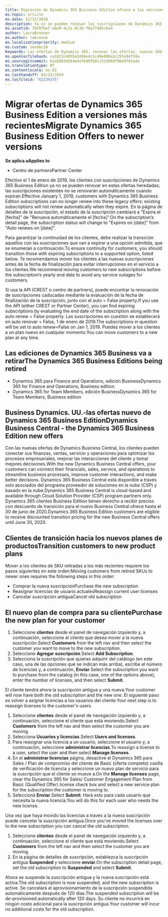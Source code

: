```yaml
---
title: Migración de Dynamics 365 Business Edition ofrece a las versiones más recientes | Centro de partners
ms.topic: article
ms.date: 12/12/2018
description: Ya no se pueden renovar las suscripciones de Dynamics 365 Business Edition.
ms.assetid: 79787bef-a6e9-4c11-8c3b-f0a77485c0a4
author: LauraBrenner
ms.author: labrenne
ms.localizationpriority: medium
ms.custom: seodec18
Keywords: Las ofertas de Dynamics 365, renovar las ofertas, nuevas SKU de Dynamics 365
ms.openlocfilehash: ca1823c4055e2d89edc5c49e900a1c255a94f59a
ms.sourcegitcommit: b1ab80345b4e4af649fb8cc51d96d798e0791ade
ms.translationtype: HT
ms.contentlocale: es-ES
ms.lasthandoff: 04/23/2019
ms.locfileid: "62134375"
---
```

# <a name="migrate-dynamics-365-business-edition-offers-to-newer-versions"></a><span data-ttu-id="315ff-104">Migrar ofertas de Dynamics 365 Business Edition a versiones más recientes</span><span class="sxs-lookup"><span data-stu-id="315ff-104">Migrate Dynamics 365 Business Edition Offers to newer versions</span></span> 

<span data-ttu-id="315ff-105">**Se aplica a**</span><span class="sxs-lookup"><span data-stu-id="315ff-105">**Applies to**</span></span>

- <span data-ttu-id="315ff-106">Centro de partners</span><span class="sxs-lookup"><span data-stu-id="315ff-106">Partner Center</span></span>

<span data-ttu-id="315ff-107">Efectivo el 1 de enero de 2019, los clientes con suscripciones de Dynamics 365 Business Edition ya no se pueden renovar en estas ofertas heredadas; las suscripciones existentes no se renovarán automáticamente cuando expiran.</span><span class="sxs-lookup"><span data-stu-id="315ff-107">Effective January 1, 2019, customers with Dynamics 365 Business Edition subscriptions can no longer renew into these legacy offers; existing subscriptions will not renew automatically when they expire.</span></span> <span data-ttu-id="315ff-108">En la página de detalles de la suscripción, el estado de la suscripción cambiará a "Expira el [fecha]" de "Renueva automáticamente el [fecha]".</span><span class="sxs-lookup"><span data-stu-id="315ff-108">On the subscription’s detail page, the subscription status will change to "Expires on [date]" from "Auto renews on [date]".</span></span>

<span data-ttu-id="315ff-109">Para garantizar la continuidad de los clientes, debe realizar la transición aquellos con las suscripciones que van a expirar a una opción admitida, que se enumeran a continuación.</span><span class="sxs-lookup"><span data-stu-id="315ff-109">To ensure continuity for customers, you should transition those with expiring subscriptions to a supported option, listed below.</span></span> <span data-ttu-id="315ff-110">Te recomendamos mover los clientes a las nuevas suscripciones antes de la fecha de finalización para evitar interrupciones en el servicio a los clientes.</span><span class="sxs-lookup"><span data-stu-id="315ff-110">We recommend moving customers to new subscriptions before the subscription’s yearly end date to avoid any service outages for customers.</span></span>

<span data-ttu-id="315ff-111">Si usa la API (CREST o centro de partners), puede encontrar la renovación de suscripciones caducadas mediante la evaluación de la fecha de finalización de la suscripción, junto con el auto = False property.</span><span class="sxs-lookup"><span data-stu-id="315ff-111">If you use the API (either CREST or Partner Center), you can find expiring subscriptions by evaluating the end date of the subscription along with the auto renew = False property.</span></span> <span data-ttu-id="315ff-112">Las suscripciones en cuestión se establecerá en auto renovar = False, 1 de enero de 2019.</span><span class="sxs-lookup"><span data-stu-id="315ff-112">The subscriptions in question will be set to auto renew=False on Jan 1, 2019.</span></span> <span data-ttu-id="315ff-113">Puedes mover a los clientes a un plan nuevo en cualquier momento.</span><span class="sxs-lookup"><span data-stu-id="315ff-113">You can move customers to a new plan at any time.</span></span> 

## <a name="the-dynamics-365-business-editions-being-retired"></a><span data-ttu-id="315ff-114">Las ediciones de Dynamics 365 Business va a retirar</span><span class="sxs-lookup"><span data-stu-id="315ff-114">The Dynamics 365 Business Editions being retired</span></span>

- <span data-ttu-id="315ff-115">Dynamics 365 para Finance and Operations, edición Business</span><span class="sxs-lookup"><span data-stu-id="315ff-115">Dynamics 365 for Finance and Operations, Business edition</span></span>
- <span data-ttu-id="315ff-116">Dynamics 365 for Team Members, edición Business</span><span class="sxs-lookup"><span data-stu-id="315ff-116">Dynamics 365 for Team Members, Business edition</span></span>

## <a name="dynamics-business-central---the-dynamics-365-business-edition-new-offers"></a><span data-ttu-id="315ff-117">Business Dynamics. UU.-las ofertas nuevo de Dynamics 365 Business Edition</span><span class="sxs-lookup"><span data-stu-id="315ff-117">Dynamics Business Central - the Dynamics 365 Business Edition new offers</span></span>

<span data-ttu-id="315ff-118">Con las nuevas ofertas de Dynamics Business Central, los clientes pueden conectar sus finanzas, ventas, servicio y operaciones para optimizar los procesos empresariales, mejorar las interacciones del cliente y tomar mejores decisiones.</span><span class="sxs-lookup"><span data-stu-id="315ff-118">With the new Dynamics Business Central offers, your customers can connect their financials, sales, service, and operations to streamline business processes, improve customer interactions, and make better decisions.</span></span> <span data-ttu-id="315ff-119">Dynamics 365 Business Central está disponible a través solo asociados del programa proveedor de soluciones en la nube (CSP) y basado en la nube.</span><span class="sxs-lookup"><span data-stu-id="315ff-119">Dynamics 365 Business Central is cloud-based and available through Cloud Solution Provider (CSP) program partners only.</span></span>
<span data-ttu-id="315ff-120">Dynamics 365 clientes Business Edition tienen derecho a recibir precios con descuento de transición para el nuevo Business Central ofrece hasta el 30 de junio de 2020.</span><span class="sxs-lookup"><span data-stu-id="315ff-120">Dynamics 365 Business Edition customers are eligible to receive discounted transition pricing for the new Business Central offers until June 30, 2020.</span></span>

## <a name="transition-customers-to-new-product-plans"></a><span data-ttu-id="315ff-121">Clientes de transición hacia los nuevos planes de productos</span><span class="sxs-lookup"><span data-stu-id="315ff-121">Transition customers to new product plans</span></span>

 <span data-ttu-id="315ff-122">Mover a los clientes de SKU retiradas a los más recientes requiere los pasos siguientes en este orden:</span><span class="sxs-lookup"><span data-stu-id="315ff-122">Moving customers from retired SKUs to newer ones requires the following steps in this order:</span></span>

- <span data-ttu-id="315ff-123">Comprar la nueva suscripción</span><span class="sxs-lookup"><span data-stu-id="315ff-123">Purchase the new subscription</span></span>
- <span data-ttu-id="315ff-124">Reasignar licencias de usuario actuales</span><span class="sxs-lookup"><span data-stu-id="315ff-124">Reassign current user licenses</span></span>
- <span data-ttu-id="315ff-125">Cancelar suscripción antigua</span><span class="sxs-lookup"><span data-stu-id="315ff-125">Cancel old subscription</span></span>

## <a name="purchase-the-new-plan-for-your-customer"></a><span data-ttu-id="315ff-126">El nuevo plan de compra para su cliente</span><span class="sxs-lookup"><span data-stu-id="315ff-126">Purchase the new plan for your customer</span></span>

1. <span data-ttu-id="315ff-127">Seleccione **clientes** desde el panel de navegación izquierdo y, a continuación, seleccione el cliente que desea mover a la nueva suscripción.</span><span class="sxs-lookup"><span data-stu-id="315ff-127">Select **Customers** from the left nav and then select the customer you want to move to the new subscription.</span></span>
2. <span data-ttu-id="315ff-128">Seleccione **Agregar suscripción**.</span><span class="sxs-lookup"><span data-stu-id="315ff-128">Select **Add Subscription**.</span></span>
3. <span data-ttu-id="315ff-129">Selecciona la suscripción que quieras adquirir del catálogo (en este caso, una de las opciones que se indican más arriba), escribe el número de licencias y, a continuación, **Enviar**.</span><span class="sxs-lookup"><span data-stu-id="315ff-129">Select the subscription you want to purchase from the catalog (in this case, one of the options above), enter the number of licenses, and then select **Submit**.</span></span> 

<span data-ttu-id="315ff-130">El cliente tendrá ahora la suscripción antigua y una nueva.</span><span class="sxs-lookup"><span data-stu-id="315ff-130">Your customer will now have both the old subscription and the new one.</span></span> <span data-ttu-id="315ff-131">El siguiente paso es volver a asignar licencias a los usuarios del cliente.</span><span class="sxs-lookup"><span data-stu-id="315ff-131">Your next step is to reassign licenses to the customer's users.</span></span>

1. <span data-ttu-id="315ff-132">Seleccione **clientes** desde el panel de navegación izquierdo y, a continuación, seleccione el cliente que está moviendo.</span><span class="sxs-lookup"><span data-stu-id="315ff-132">Select **Customers** from the left nav and then select the customer you are moving.</span></span>
2. <span data-ttu-id="315ff-133">Selecciona **Usuarios y licencias**.</span><span class="sxs-lookup"><span data-stu-id="315ff-133">Select **Users and licenses**.</span></span>
3. <span data-ttu-id="315ff-134">Para reasignar una licencia a un usuario, seleccione el usuario y, a continuación, seleccione **administrar licencias**.</span><span class="sxs-lookup"><span data-stu-id="315ff-134">To reassign a license to a user, select the user and then select **Manage licenses**.</span></span> 
4. <span data-ttu-id="315ff-135">En el **administrar licencias** página, desactive el Dynamics 365 para Sales / Plan de compromiso del cliente de Basic (oferta completo) casilla de verificación de licencia y seleccione un nuevo plan de servicio para la suscripción que el cliente se mueve a.</span><span class="sxs-lookup"><span data-stu-id="315ff-135">On the **Manage licenses** page, clear the Dynamics 365 for Sales/ Customer Engagement Plan from Basic (Qualified Offer) license check box and select a new service plan for the subscription the customer is moving to.</span></span> 
5. <span data-ttu-id="315ff-136">Selecciona **Enviar**.</span><span class="sxs-lookup"><span data-stu-id="315ff-136">Select **Submit**.</span></span> <span data-ttu-id="315ff-137">Hará esto para cada usuario que necesita la nueva licencia.</span><span class="sxs-lookup"><span data-stu-id="315ff-137">You will do this for each user who needs the new license.</span></span> 

<span data-ttu-id="315ff-138">Una vez que haya movido las licencias a través a la nueva suscripción puede cancelar la suscripción antigua.</span><span class="sxs-lookup"><span data-stu-id="315ff-138">Once you've moved the licenses over to the new subscription you can cancel the old subscription.</span></span> 

1. <span data-ttu-id="315ff-139">Seleccione **clientes** desde el panel de navegación izquierdo y, a continuación, seleccione el cliente que está moviendo.</span><span class="sxs-lookup"><span data-stu-id="315ff-139">Select **Customers** from the left nav and then select the customer you are moving.</span></span>
2. <span data-ttu-id="315ff-140">En la página de detalles de suscripción, establezca la suscripción antigua **Suspended** y seleccione **enviar**.</span><span class="sxs-lookup"><span data-stu-id="315ff-140">On the subscription detail page, set the old subscription to **Suspended** and select **Submit**.</span></span>

<span data-ttu-id="315ff-141">Ahora se suspende la suscripción antigua y la nueva suscripción está activa.</span><span class="sxs-lookup"><span data-stu-id="315ff-141">The old subscription is now suspended, and the new subscription is active.</span></span> <span data-ttu-id="315ff-142">Se cancelará el aprovisionamiento de la suscripción suspendida automáticamente después de 120 días.</span><span class="sxs-lookup"><span data-stu-id="315ff-142">The suspended subscription will be de-provisioned automatically after 120 days.</span></span> <span data-ttu-id="315ff-143">Su cliente no incurrirá en ningún costo adicional para la suscripción antigua.</span><span class="sxs-lookup"><span data-stu-id="315ff-143">Your customer will incur no additional costs for the old subscription.</span></span>